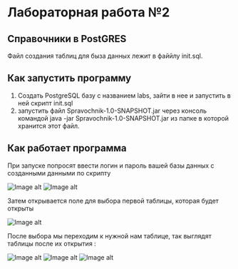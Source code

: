 # Лабораторная работа №2 
## Справочники в PostGRES
Файл создания таблиц для быза данных лежит в файйлу init.sql.
## Как запустить программу
1. Создать PostgreSQL базу с названием labs, зайти в нее и запустить в ней скрипт init.sql
2. запустить файл Spravochnik-1.0-SNAPSHOT.jar через консоль командой java -jar Spravochnik-1.0-SNAPSHOT.jar из папке в которой хранится этот файл.

## Как работает программа
При запуске попросят ввести логин и пароль вашей базы данных с созданными данными по скрипту

![Image alt](https://github.com/P0ZiT1V/SpravochnikLab/blob/master/screen/login.png)
![Image alt](https://github.com/P0ZiT1V/SpravochnikLab/blob/master/screen/pass.png)


Затем открывается поле для выбора первой таблицы, которая будет открыты


![Image alt](https://raw.githubusercontent.com/P0ZiT1V/SpravochnikLab/master/screen/choose.png)

После выбора мы переходим к нужной нам таблице, так выглядят таблицы после их открытия  :


![Image alt](https://github.com/P0ZiT1V/SpravochnikLab/tree/master/screen/cities.png)
![Image alt](https://github.com/P0ZiT1V/SpravochnikLab/tree/master/screen/department.png)
![Image alt](https://github.com/P0ZiT1V/SpravochnikLab/tree/master/screen/employees.png)


